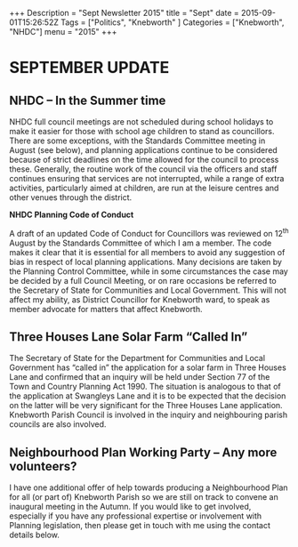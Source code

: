 +++
Description = "Sept Newsletter 2015"
title = "Sept"
date = 2015-09-01T15:26:52Z
Tags = ["Politics", "Knebworth" ]
Categories = ["Knebworth", "NHDC"]
menu = "2015"
+++

# **SEPTEMBER UPDATE**

## NHDC – In the Summer **time**

NHDC full council meetings are not scheduled during school holidays to make it easier for those with school age children to stand as councillors. There are some exceptions, with the Standards Committee meeting in August (see below), and planning applications continue to be considered because of strict deadlines on the time allowed for the council to process these. Generally, the routine work of the council via the officers and staff continues ensuring that services are not interrupted, while a range of extra activities, particularly aimed at children, are run at the leisure centres and other venues through the district.

<span id="post-office-opening" class="anchor"></span>**NHDC Planning Code of Conduct**

A draft of an updated Code of Conduct for Councillors was reviewed on 12<sup>th</sup> August by the Standards Committee of which I am a member. The code makes it clear that it is essential for all members to avoid any suggestion of bias in respect of local planning applications. Many decisions are taken by the Planning Control Committee, while in some circumstances the case may be decided by a full Council Meeting, or on rare occasions be referred to the Secretary of State for Communities and Local Government. This will not affect my ability, as District Councillor for Knebworth ward, to speak as member advocate for matters that affect Knebworth.

## Three Houses Lane Solar Farm “Called In”

The Secretary of State for the Department for Communities and Local Government has “called in” the application for a solar farm in Three Houses Lane and confirmed that an inquiry will be held under Section 77 of the Town and Country Planning Act 1990. The situation is analogous to that of the application at Swangleys Lane and it is to be expected that the decision on the latter will be very significant for the Three Houses Lane application. Knebworth Parish Council is involved in the inquiry and neighbouring parish councils are also involved.

## Neighbourhood Plan Working Party – Any more volunteers?

I have one additional offer of help towards producing a Neighbourhood Plan for all (or part of) Knebworth Parish so we are still on track to convene an inaugural meeting in the Autumn. If you would like to get involved, especially if you have any professional expertise or involvement with Planning legislation, then please get in touch with me using the contact details below.
